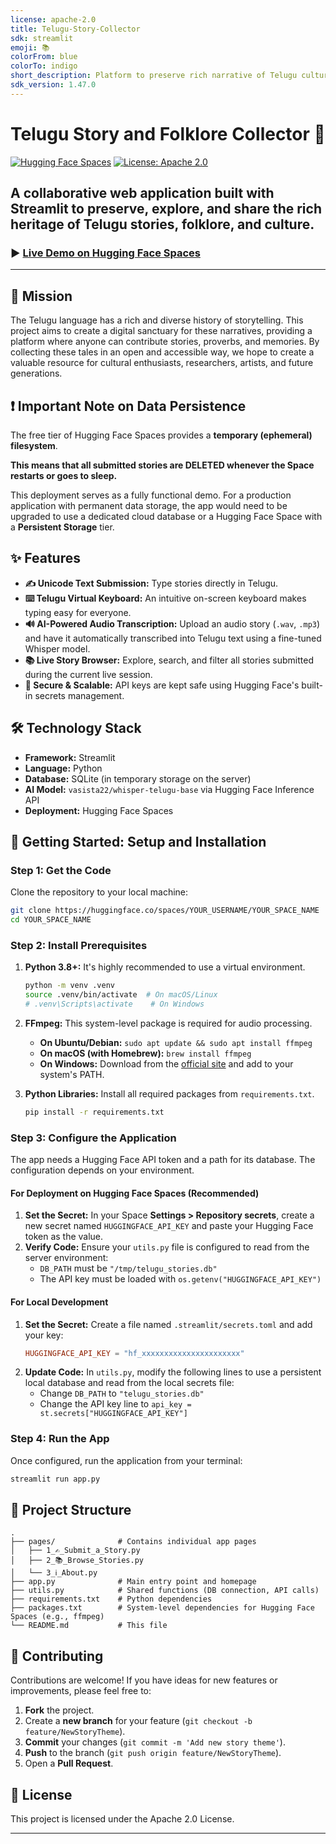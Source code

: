 ```yaml
---
license: apache-2.0
title: Telugu-Story-Collector
sdk: streamlit
emoji: 📚
colorFrom: blue
colorTo: indigo
short_description: Platform to preserve rich narrative of Telugu culture.
sdk_version: 1.47.0
---
```


# Telugu Story and Folklore Collector 📖

[![Hugging Face Spaces](https://img.shields.io/badge/%F0%9F%A4%97%20Hugging%20Face-Spaces-blue)](https://huggingface.co/spaces/rohitc1612/Telugu-Story-Collector)
[![License: Apache 2.0](https://img.shields.io/badge/License-Apache_2.0-blue.svg)](https://opensource.org/licenses/Apache-2.0)

A collaborative web application built with Streamlit to preserve, explore, and share the rich heritage of Telugu stories, folklore, and culture.
---

### ► [Live Demo on Hugging Face Spaces](https://huggingface.co/spaces/rohitc1612/Telugu-Story-Collector)

---

## 🎯 Mission

The Telugu language has a rich and diverse history of storytelling. This project aims to create a digital sanctuary for these narratives, providing a platform where anyone can contribute stories, proverbs, and memories. By collecting these tales in an open and accessible way, we hope to create a valuable resource for cultural enthusiasts, researchers, artists, and future generations.

## ❗ Important Note on Data Persistence

The free tier of Hugging Face Spaces provides a **temporary (ephemeral) filesystem**.

**This means that all submitted stories are DELETED whenever the Space restarts or goes to sleep.**

This deployment serves as a fully functional demo. For a production application with permanent data storage, the app would need to be upgraded to use a dedicated cloud database or a Hugging Face Space with a **Persistent Storage** tier.

## ✨ Features

*   **✍️ Unicode Text Submission:** Type stories directly in Telugu.
*   **⌨️ Telugu Virtual Keyboard:** An intuitive on-screen keyboard makes typing easy for everyone.
*   **🔊 AI-Powered Audio Transcription:** Upload an audio story (`.wav`, `.mp3`) and have it automatically transcribed into Telugu text using a fine-tuned Whisper model.
*   **📚 Live Story Browser:** Explore, search, and filter all stories submitted during the current live session.
*   **🔐 Secure & Scalable:** API keys are kept safe using Hugging Face's built-in secrets management.

## 🛠️ Technology Stack

*   **Framework:** Streamlit
*   **Language:** Python
*   **Database:** SQLite (in temporary storage on the server)
*   **AI Model:** `vasista22/whisper-telugu-base` via Hugging Face Inference API
*   **Deployment:** Hugging Face Spaces

## 🚀 Getting Started: Setup and Installation

### Step 1: Get the Code

Clone the repository to your local machine:
```bash
git clone https://huggingface.co/spaces/YOUR_USERNAME/YOUR_SPACE_NAME
cd YOUR_SPACE_NAME
```

### Step 2: Install Prerequisites

1.  **Python 3.8+:** It's highly recommended to use a virtual environment.
    ```bash
    python -m venv .venv
    source .venv/bin/activate  # On macOS/Linux
    # .venv\Scripts\activate    # On Windows
    ```

2.  **FFmpeg:** This system-level package is required for audio processing.
    *   **On Ubuntu/Debian:** `sudo apt update && sudo apt install ffmpeg`
    *   **On macOS (with Homebrew):** `brew install ffmpeg`
    *   **On Windows:** Download from the [official site](https://ffmpeg.org/download.html) and add to your system's PATH.

3.  **Python Libraries:** Install all required packages from `requirements.txt`.
    ```bash
    pip install -r requirements.txt
    ```

### Step 3: Configure the Application

The app needs a Hugging Face API token and a path for its database. The configuration depends on your environment.

#### For Deployment on Hugging Face Spaces (Recommended)

1.  **Set the Secret:** In your Space **Settings > Repository secrets**, create a new secret named `HUGGINGFACE_API_KEY` and paste your Hugging Face token as the value.
2.  **Verify Code:** Ensure your `utils.py` file is configured to read from the server environment:
    *   `DB_PATH` must be `"/tmp/telugu_stories.db"`
    *   The API key must be loaded with `os.getenv("HUGGINGFACE_API_KEY")`

#### For Local Development

1.  **Set the Secret:** Create a file named `.streamlit/secrets.toml` and add your key:
    ```toml
    HUGGINGFACE_API_KEY = "hf_xxxxxxxxxxxxxxxxxxxxxx"
    ```
2.  **Update Code:** In `utils.py`, modify the following lines to use a persistent local database and read from the local secrets file:
    *   Change `DB_PATH` to `"telugu_stories.db"`
    *   Change the API key line to `api_key = st.secrets["HUGGINGFACE_API_KEY"]`

### Step 4: Run the App

Once configured, run the application from your terminal:
```bash
streamlit run app.py
```

## 📂 Project Structure

```
.
├── pages/              # Contains individual app pages
│   ├── 1_✍️_Submit_a_Story.py
│   ├── 2_📚_Browse_Stories.py
│   └── 3_ℹ️_About.py
├── app.py              # Main entry point and homepage
├── utils.py            # Shared functions (DB connection, API calls)
├── requirements.txt    # Python dependencies
├── packages.txt        # System-level dependencies for Hugging Face Spaces (e.g., ffmpeg)
└── README.md           # This file
```

## 🤝 Contributing

Contributions are welcome! If you have ideas for new features or improvements, please feel free to:
1.  **Fork** the project.
2.  Create a **new branch** for your feature (`git checkout -b feature/NewStoryTheme`).
3.  **Commit** your changes (`git commit -m 'Add new story theme'`).
4.  **Push** to the branch (`git push origin feature/NewStoryTheme`).
5.  Open a **Pull Request**.

## 📄 License

This project is licensed under the Apache 2.0 License.

---
```